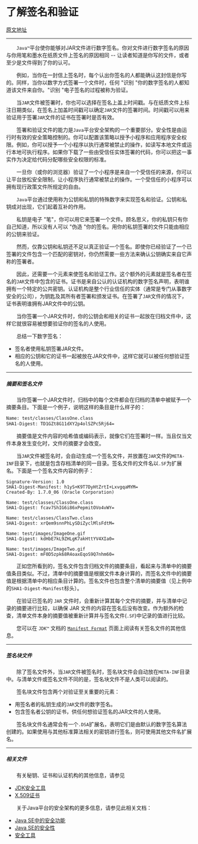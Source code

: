 # 了解签名和验证

[原文地址](https://docs.oracle.com/javase/tutorial/deployment/jar/intro.html)



---



&emsp;&emsp;`Java™`平台使你能够对JAR文件进行数字签名。你对文件进行数字签名的原因与你用笔和墨水在纸质文件上签名的原因相同 -- 让读者知道是你写的文件，或者至少是文件得到了你的认可。

&emsp;&emsp;例如，当你在一封信上签名时，每个认出你签名的人都能确认这封信是你写的。同样，当你以数字方式签署一个文件时，任何 "识别 "你的数字签名的人都知道该文件来自你。"识别 "电子签名的过程被称为验证。

&emsp;&emsp;当`JAR`文件被签署时，你也可以选择在签名上盖上时间戳。与在纸质文件上标注日期类似，在签名上加盖时间戳可以确定`JAR`文件的签署时间。时间戳可以用来验证用于签署`JAR`文件的证书在签署时是否有效。

&emsp;&emsp;签署和验证文件的能力是`Java`平台安全架构的一个重要部分。安全性是由运行时有效的安全策略控制的。你可以配置该策略以授予小程序和应用程序安全权限。例如，你可以授予一个小程序以执行通常被禁止的操作，如读写本地文件或运行本地可执行程序。如果你下载了一些由受信任实体签署的代码，你可以把这一事实作为决定给代码分配哪些安全权限的标准。

&emsp;&emsp;一旦你（或你的浏览器）验证了一个小程序是来自一个受信任的来源，你可以让平台放松安全限制，让小程序执行通常被禁止的操作。一个受信任的小程序可以拥有现行政策文件所规定的自由。

&emsp;&emsp;`Java`平台通过使用称为公钥和私钥的特殊数字来实现签名和验证。公钥和私钥成对出现，它们起着互补的作用。

&emsp;&emsp;私钥是电子 "笔"，你可以用它来签署一个文件。顾名思义，你的私钥只有你自己知道，所以没有人可以 "伪造 "你的签名。用你的私钥签署的文件只能由相应的公钥来验证。

&emsp;&emsp;然而，仅靠公钥和私钥还不足以真正验证一个签名。即使你已经验证了一个已签署的文件包含一个匹配的密钥对，你仍然需要一些方法来确认公钥确实来自它声称的签署者。

&emsp;&emsp;因此，还需要一个元素来使签名和验证工作。这个额外的元素就是签名者在签名的`JAR`文件中包含的证书。证书是来自公认的认证机构的数字签名声明，表明谁拥有一个特定的公共密钥。认证机构是整个行业信任的实体（通常是专门从事数字安全的公司），为钥匙及其所有者签署和颁发证书。在签署了`JAR`文件的情况下，证书表明谁拥有JAR文件中的公钥。

&emsp;&emsp;当你签署一个JAR文件时，你的公钥会和相关的证书一起放在归档文件中，这样它就很容易被想要验证你的签名的人使用。

&emsp;&emsp;总结一下数字签名：

- 签名者使用私钥签署JAR文件。
- 相应的公钥和它的证书一起被放在JAR文件中，这样它就可以被任何想验证签名的人使用。



---



##### 摘要和签名文件

&emsp;&emsp;当你签署一个JAR文件时，归档中的每个文件都会在归档的清单中被赋予一个摘要条目。下面是一个例子，说明这样的条目是什么样子的：

```bash
Name: test/classes/ClassOne.class
SHA1-Digest: TD1GZt8G11dXY2p4olSZPc5Rj64=
```

&emsp;&emsp;摘要值是文件内容的哈希值或编码表示，就像它们在签署时一样。当且仅当文件本身发生变化时，文件的摘要才会改变。

&emsp;&emsp;当`JAR`文件被签名时，会自动生成一个签名文件，并放置在`JAR`文件的`META-INF`目录下，也就是包含存档清单的同一目录。签名文件的文件名以`.SF`为扩展名。下面是一个签名文件内容的例子：

```bahs
Signature-Version: 1.0
SHA1-Digest-Manifest: h1yS+K9T7DyHtZrtI+LxvgqaMYM=
Created-By: 1.7.0_06 (Oracle Corporation)

Name: test/classes/ClassOne.class
SHA1-Digest: fcav7ShIG6i86xPepmitOVo4vWY=

Name: test/classes/ClassTwo.class
SHA1-Digest: xrQem9snnPhLySDiZyclMlsFdtM=

Name: test/images/ImageOne.gif
SHA1-Digest: kdHbE7kL9ZHLgK7akHttYV4XIa0=

Name: test/images/ImageTwo.gif
SHA1-Digest: mF0D5zpk68R4oaxEqoS9Q7nhm60=
```

&emsp;&emsp;正如您所看到的，签名文件包含归档文件的摘要条目，看起来与清单中的摘要值条目类似。不过，清单中的摘要值是根据文件本身计算的，而签名文件中的摘要值是根据清单中的相应条目计算的。签名文件也包含整个清单的摘要值（见上例中的`SHA1-Digest-Manifest`标头）。

&emsp;&emsp;在验证已签名的 `JAR` 文件时，会重新计算其每个文件的摘要，并与清单中记录的摘要进行比较，以确保 JAR 文件的内容在签名后没有改变。作为额外的检查，清单文件本身的摘要值被重新计算并与签名文件(`.SF`)中记录的值进行比较。

&emsp;&emsp;您可以在 `JDK™` 文档的 [`Manifest Format`](https://docs.oracle.com/javase/8/docs/technotes/guides/jar/jar.html#JAR_Manifest) 页面上阅读有关签名文件的其他信息。



---



##### 签名块文件

&emsp;&emsp;除了签名文件外，当`JAR`文件被签名时，签名块文件会自动放在`META-INF`目录中。与清单文件或签名文件不同的是，签名块文件不是人类可以阅读的。

&emsp;&emsp;签名块文件包含两个对验证至关重要的元素：

- 用签名者的私钥生成的`JAR`文件的数字签名。
- 包含签名者公钥的证书，供任何想验证签名的JAR文件的人使用。

&emsp;&emsp;签名块文件名通常会有一个`.DSA`扩展名，表明它们是由默认的数字签名算法创建的。如果使用与其他标准算法相关的密钥进行签名，则可使用其他文件名扩展名。



---



##### 相关文件

&emsp;&emsp;有关秘钥、证书和认证机构的其他信息，请参见

- [JDK安全工具](https://docs.oracle.com/javase/8/docs/technotes/tools/index.html#security)
- [X.509证书](https://docs.oracle.com/javase/8/docs/technotes/guides/security/cert3.html)

&emsp;&emsp;关于Java平台的安全架构的更多信息，请参见此相关文档：

- [Java SE中的安全功能](https://docs.oracle.com/javase/tutorial/security/index.html)
- [Java SE的安全性](https://www.oracle.com/java/technologies/javase/javase-tech-security.html)
- [安全工具](https://docs.oracle.com/javase/8/docs/technotes/tools/index.html#security)